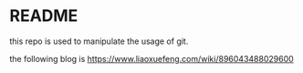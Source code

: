 # README

this repo is used to manipulate the usage of git.

the following blog is https://www.liaoxuefeng.com/wiki/896043488029600
